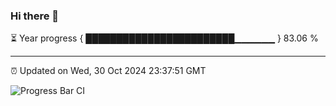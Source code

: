 ### Hi there 👋

⏳ Year progress { ████████████████████████▁▁▁▁▁▁ } 83.06 %

---

⏰ Updated on Wed, 30 Oct 2024 23:37:51 GMT

![Progress Bar CI](https://github.com/IshwaranRudhara/GIT-ACTION/workflows/Progress%20Bar%20CI/badge.svg)
